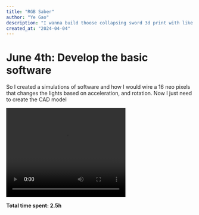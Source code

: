 ```yaml
---
title: "RGB Saber"
author: "Ye Gao"
description: "I wanna build thoose collapsing sword 3d print with like a string of neo pixels and some kind of pcb in the hilt to power it"
created_at: "2024-04-04"
---
```


# June 4th: Develop the basic software

So I created a simulations of software and how I would wire a 16 neo pixels that changes the lights based on acceleration, and rotation. Now I just need to create the CAD model

<video width="320" height="240" controls>
  <source src="https://hc-cdn.hel1.your-objectstorage.com/s/v3/d15d8fdf623ed5de376db096c4af2843837e347e_04.06.2025_20.14.30_rec.mp4" type="video/mp4">
</video>

**Total time spent: 2.5h**
